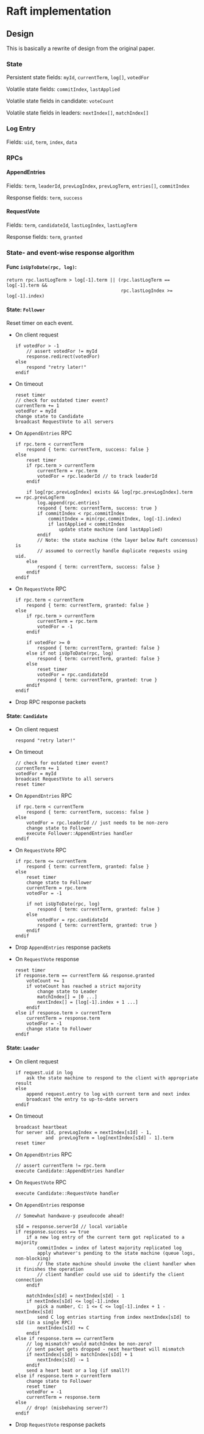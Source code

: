 # Raft implementation

## Design

This is basically a rewrite of design from the original paper.

### State

Persistent state fields: `myId`, `currentTerm`, `log[]`, `votedFor`

Volatile state fields: `commitIndex`, `lastApplied`

Volatile state fields in candidate: `voteCount`

Volatile state fields in leaders: `nextIndex[]`, `matchIndex[]`

### Log Entry

Fields: `uid`, `term`, `index`, `data`

### RPCs

#### AppendEntries

Fields: `term`, `leaderId`, `prevLogIndex`, `prevLogTerm`, `entries[]`, `commitIndex`

Response fields: `term`, `success`

#### RequestVote

Fields: `term`, `candidateId`, `lastLogIndex`, `lastLogTerm`

Response fields: `term`, `granted`

### State- and event-wise response algorithm

#### Func `isUpToDate(rpc, log)`:
```
return rpc.lastLogTerm > log[-1].term || (rpc.lastLogTerm == log[-1].term &&
                                          rpc.lastLogIndex >= log[-1].index)
```

#### State: `Follower`

Reset timer on each event.

* On client request

  ```
  if votedFor > -1
      // assert votedFor != myId
      response.redirect(votedFor)
  else
      respond "retry later!"
  endif
  ```

* On timeout

  ```
  reset timer
  // check for outdated timer event?
  currentTerm += 1
  votedFor = myId
  change state to Candidate
  broadcast RequestVote to all servers
  ```

* On `AppendEntries` RPC

  ```
  if rpc.term < currentTerm
      respond { term: currentTerm, success: false }
  else
      reset timer
      if rpc.term > currentTerm
          currentTerm = rpc.term
          votedFor = rpc.leaderId // to track leaderId
      endif

      if log[rpc.prevLogIndex] exists && log[rpc.prevLogIndex].term == rpc.prevLogTerm
          log.append(rpc.entries)
          respond { term: currentTerm, success: true }
          if commitIndex < rpc.commitIndex
              commitIndex = min(rpc.commitIndex, log[-1].index)
              if lastApplied < commitIndex
                  update state machine (and lastApplied)
          endif
          // Note: the state machine (the layer below Raft concensus) is
          // assumed to correctly handle duplicate requests using uid.
      else
          respond { term: currentTerm, success: false }
      endif
  endif
  ```

* On `RequestVote` RPC

  ```
  if rpc.term < currentTerm
      respond { term: currentTerm, granted: false }
  else
      if rpc.term > currentTerm
          currentTerm = rpc.term
          votedFor = -1
      endif

      if votedFor >= 0
          respond { term: currentTerm, granted: false }
      else if not isUpToDate(rpc, log)
          respond { term: currentTerm, granted: false }
      else
          reset timer
          votedFor = rpc.candidateId
          respond { term: currentTerm, granted: true }
      endif
  endif
  ```

* Drop RPC response packets

#### State: `Candidate`

* On client request

  ```
  respond "retry later!"
  ```

* On timeout

  ```
  // check for outdated timer event?
  currentTerm += 1
  votedFor = myId
  broadcast RequestVote to all servers
  reset timer
  ```

* On `AppendEntries` RPC

  ```
  if rpc.term < currentTerm
      respond { term: currentTerm, success: false }
  else
      votedFor = rpc.leaderId // just needs to be non-zero
      change state to Follower
      execute Follower::AppendEntries handler
  endif
  ```

* On `RequestVote` RPC

  ```
  if rpc.term <= currentTerm
      respond { term: currentTerm, granted: false }
  else
      reset timer
      change state to Follower
      currentTerm = rpc.term
      votedFor = -1

      if not isUpToDate(rpc, log)
          respond { term: currentTerm, granted: false }
      else
          votedFor = rpc.candidateId
          respond { term: currentTerm, granted: true }
      endif
  endif
  ```

* Drop `AppendEntries` response packets

* On `RequestVote` response

  ```
  reset timer
  if response.term == currentTerm && response.granted
      voteCount += 1
      if voteCount has reached a strict majority
          change state to Leader
          matchIndex[] = [0 ...]
          nextIndex[] = [log[-1].index + 1 ...]
      endif
  else if response.term > currentTerm
      currentTerm = response.term
      votedFor = -1
      change state to Follower
  endif
  ```

#### State: `Leader`

* On client request

  ```
  if request.uid in log
      ask the state machine to respond to the client with appropriate result
  else
      append request.entry to log with current term and next index
      broadcast the entry to up-to-date servers
  endif
  ```

* On timeout

  ```
  broadcast heartbeat
  for server sId, prevLogIndex = nextIndex[sId] - 1,
             and  prevLogTerm = log[nextIndex[sId] - 1].term
  reset timer
  ```

* On `AppendEntries` RPC

  ```
  // assert currentTerm != rpc.term
  execute Candidate::AppendEntries handler
  ```

* On `RequestVote` RPC

  ```
  execute Candidate::RequestVote handler
  ```

* On `AppendEntries` response

  ```
  // Somewhat handwave-y pseudocode ahead!

  sId = response.serverId // local variable
  if response.success == true
      if a new log entry of the current term got replicated to a majority
          commitIndex = index of latest majority replicated log
          apply whatever's pending to the state machine (queue logs, non-blocking)
          // the state machine should invoke the client handler when it finishes the operation
          // client handler could use uid to identify the client connection
      endif

      matchIndex[sId] = nextIndex[sId] - 1
      if nextIndex[sId] <= log[-1].index
          pick a number, C: 1 <= C <= log[-1].index + 1 - nextIndex[sId]
          send C log entries starting from index nextIndex[sId] to sId (in a single RPC)
          nextIndex[sId] += C
      endif
  else if response.term == currentTerm
      // log mismatch? would matchIndex be non-zero?
      // sent packet gets dropped - next heartbeat will mismatch
      if nextIndex[sId] > matchIndex[sId] + 1
          nextIndex[sId] -= 1
      endif
      send a heart beat or a log (if small?)
  else if response.term > currentTerm
      change state to Follower
      reset timer
      votedFor = -1
      currentTerm = response.term
  else
      // drop! (misbehaving server?)
  endif
  ```

* Drop `RequestVote` response packets
